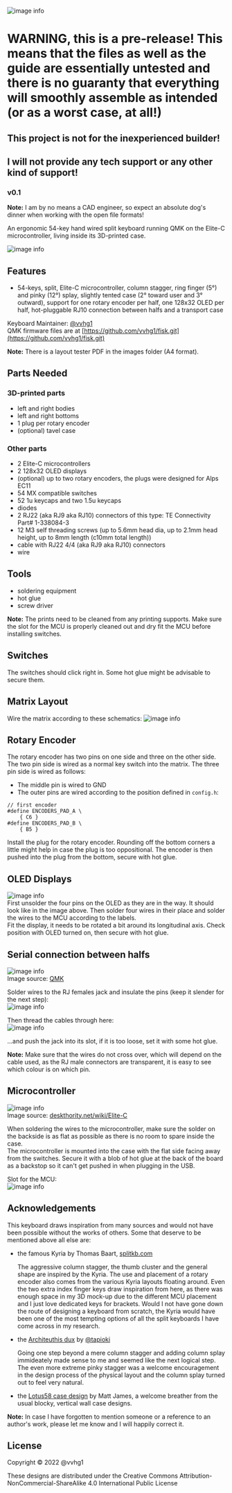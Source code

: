 ![image info](./images/title.png)

# WARNING, this is a pre-release! This means that the files as well as the guide are essentially untested and there is no guaranty that everything will smoothly assemble as intended (or as a worst case, at all!)    
## This project is not for the inexperienced builder! 
## I will not provide any tech support or any other kind of support!
### v0.1
**Note:** I am by no means a CAD engineer, so expect an absolute dog's dinner when working with the open file formats!    

An ergonomic 54-key hand wired split keyboard running QMK on the Elite-C microcontroller, living inside its 3D-printed case.

![image info](./images/fisk2.png)

## Features
- 54-keys, split, Elite-C microcontroller, column stagger, ring finger (5°) and pinky (12°) splay, slightly tented case (2° toward user and 3° outward), support for one rotary encoder per half, one 128x32 OLED per half, hot-pluggable RJ10 connection between halfs and a transport case

Keyboard Maintainer: [@vvhg1](https://github.com/vvhg1)   
QMK firmware files are at [https://github.com/vvhg1/fisk.git](https://github.com/vvhg1/fisk.git) 

**Note:** There is a layout tester PDF in the images folder (A4 format).
## Parts Needed
### 3D-printed parts
- left and right bodies
- left and right bottoms
- 1 plug per rotary encoder
- (optional) tavel case
### Other parts
- 2 Elite-C microcontrollers
- 2 128x32 OLED displays
- (optional) up to two rotary encoders, the plugs were designed for Alps EC11
- 54 MX compatible switches
- 52 1u keycaps and two 1.5u keycaps
- diodes
- 2 RJ22 (aka RJ9 aka RJ10) connectors of this type: TE Connectivity Part# 1-338084-3
- 12 M3 self threading screws (up to 5.6mm head dia, up to 2.1mm head height, up to 8mm length (c10mm total length))
- cable with RJ22 4/4  (aka RJ9 aka RJ10) connectors
- wire
## Tools
- soldering equipment
- hot glue
- screw driver

**Note:** The prints need to be cleaned from any printing supports. Make sure the slot for the MCU is properly cleaned out and dry fit the MCU before installing switches.

## Switches
The switches should click right in. Some hot glue might be advisable to secure them.
## Matrix Layout
Wire the matrix according to these schematics:
![image info](./images/matrix.png)    

## Rotary Encoder
The rotary encoder has two pins on one side and three on the other side. The two pin side is wired as a normal key switch into the matrix. The three pin side is wired as follows:
- The middle pin is wired to GND
- The outer pins are wired according to the position defined in `config.h`:
```
// first encoder
#define ENCODERS_PAD_A \
    { C6 }
#define ENCODERS_PAD_B \
    { B5 }
```
Install the plug for the rotary encoder. Rounding off the bottom corners a little might help in case the plug is too oppositional. The encoder is then pushed into the plug from the bottom, secure with hot glue.
## OLED Displays
![image info](./images/OLED.png)    
First unsolder the four pins on the OLED as they are in the way. It should look like in the image above. Then solder four wires in their place and solder the wires to the MCU according to the labels.    
Fit the display, it needs to be rotated a bit around its longitudinal axis. Check position with OLED turned on, then secure with hot glue.    

## Serial connection between halfs
![image info](./images/serial_wiring.png)  
Image source: [QMK](https://github.com/qmk/qmk_firmware/blob/master/docs/feature_split_keyboard.md)   
    
     
    


Solder wires to the RJ females jack and insulate the pins (keep it slender for the next step):   
![image info](./images/RJ_female.png)     

Then thread the cables through here:    
![image info](./images/RJ.png)    

...and push the jack into its slot, if it is too loose, set it with some hot glue.    

**Note:** Make sure that the wires do not cross over, which will depend on the cable used, as the RJ male connectors are transparent, it is easy to see which colour is on which pin.    

## Microcontroller
![image info](./images/elitec.png)    
Image source: [deskthority.net/wiki/Elite-C](https://deskthority.net/wiki/Elite-C)     

     

When soldering the wires to the microcontroller, make sure the solder on the backside is as flat as possible as there is no room to spare inside the case.   
The microcontroller is mounted into the case with the flat side facing away from the switches. Secure it with a blob of hot glue at the back of the board as a backstop so it can't get pushed in when plugging in the USB.   
     

Slot for the MCU:   
![image info](./images/mcu_slot.png)    


## Acknowledgements
This keyboard draws inspiration from many sources and would not have been possible without the works of others.
Some that deserve to be mentioned above all else are:
- the famous Kyria by Thomas Baart, [splitkb.com](https://splitkb.com)

    The aggressive column stagger, the thumb cluster and the general shape are inspired by the Kyria. The use and placement of a rotary encoder also comes from the various Kyria layouts floating around. Even the two extra index finger keys draw inspiration from here, as there was enough space in my 3D mock-up due to the different MCU placement and I just love dedicated keys for brackets.
    Would I not have gone down the route of designing a keyboard from scratch, the Kyria would have been one of the most tempting options of all the split keyboards I have come across in my research.
    
- the [Architeuthis dux](https://github.com/tapioki/cephalopoda/tree/main/Architeuthis%20dux) by [@tapioki](https://github.com/tapioki)

    Going one step beyond a mere column stagger and adding column splay immideately made sense to me and seemed like the next logical step. The even more extreme pinky stagger was a welcome encouragement in the design process of the physical layout and the column splay turned out to feel very natural.
    
- the [Lotus58 case design](https://www.thingiverse.com/thing:4768218) by Matt James, a welcome breather from the usual blocky, vertical wall case designs.

   
**Note:** In case I have forgotten to mention someone or a reference to an author's work, please let me know and I will happily correct it.

## License
Copyright © 2022 @vvhg1

These designs are distributed under the Creative Commons Attribution-NonCommercial-ShareAlike 4.0 International Public License 